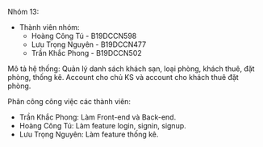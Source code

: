 Nhóm 13: 
- Thành viên nhóm: 
  + Hoàng Công Tú - B19DCCN598
  + Lưu Trọng Nguyên - B19DCCN477
  + Trần Khắc Phong - B19DCCN502

Mô tả hệ thống: Quản lý danh sách khách sạn, loại phòng, khách thuê, đặt phòng, thống kê. Account cho chủ KS và account cho khách thuê đặt phòng.

Phân công công việc các thành viên:
+ Trần Khắc Phong: Làm Front-end và Back-end.
+ Hoàng Công Tú: Làm feature login, signin, signup.
+ Lưu Trọng Nguyên: Làm feature thống kê.
